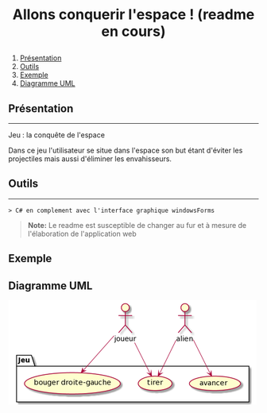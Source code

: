 # <p align="center">Allons conquerir l'espace ! (readme en cours)</p>

1. [Présentation](#présentation)
2. [Outils](#Outils)
3. [Exemple](#Exemple)
4. [Diagramme UML](#DiagrammeUML)

## Présentation
***
Jeu : la conquête de l'espace

Dans ce jeu l'utilisateur se situe dans l'espace son but étant d'éviter les projectiles mais aussi d'éliminer les envahisseurs.


## Outils
***
	> C# en complement avec l'interface graphique windowsForms

> **Note:** Le readme est susceptible de changer au fur et à mesure de l'élaboration de l'application web 


## Exemple 



## Diagramme UML
 ![alt text](https://github.com/Romy-code/E4-Projet1/blob/13422786187eac8107a715cbfca00aecf6b709ec/casUtilisationProjet1.png)

```
